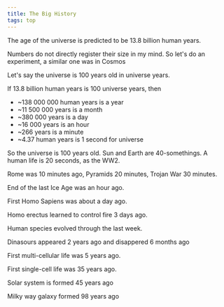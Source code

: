 ```yaml
---
title: The Big History
tags: top 
---
```


The age of the universe is predicted to be 13.8 billion human years. 

Numbers do not directly register their size in my mind. So let's do an experiment, a similar one was in Cosmos 

Let's say the universe is 100 years old in universe years. 

If 13.8 billion human years is 100 universe years, then
- ~138 000 000 human years is a year
- ~11 500 000 years is a month 
- ~380 000 years is a day
- ~16 000 years is an hour
- ~266 years is a minute 
- ~4.37 human years is 1 second for universe

So the universe is 100 years old. Sun and Earth are 40-somethings. A human life is 20 seconds, as the WW2. 

Rome was 10 minutes ago, Pyramids 20 minutes, Trojan War 30 minutes. 

End of the last Ice Age was an hour ago. 

First Homo Sapiens was about a day ago. 

Homo erectus learned to control fire 3 days ago. 

Human species evolved through the last week. 

Dinasours appeared 2 years ago and disappered 6 months ago 

First multi-cellular life was 5 years ago. 

First single-cell life was 35 years ago. 

Solar system is formed 45 years ago 

Milky way galaxy formed 98 years ago   